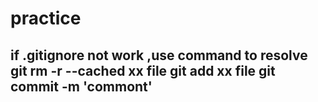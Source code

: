 practice
======================
if .gitignore not work ,use command to resolve
git rm -r --cached xx file
git add xx file
git commit -m 'commont'
------------------------